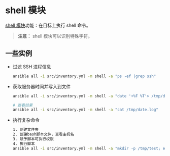 # shell 模块

[shell 模块](https://docs.ansible.com/ansible/latest/collections/ansible/builtin/shell_module.html)功能：在目标上执行 shell 命令。

> **注意：** shell 模块可以识别特殊字符。

## 一些实例

- 过滤 SSH 进程信息 

  ```bash
  ansible all -i src/inventory.yml -m shell -a "ps -ef |grep ssh"
  ```

- 获取服务器时间并写入到文件

  ```bash
  ansible all -i src/inventory.yml -m shell -a "date '+%F %T'> /tmp/date.log"

  # 查看结果
  ansible all -i src/inventory.yml -m shell -a "cat /tmp/date.log" 
  ```

- 执行复杂命令
    ```bash
    1. 创建文件夹 
    2. 创建bash脚本文件，查看主机名
    3. 赋予脚本可执行权限
    4. 执行脚本
    ansible all -i src/inventory.yml -m shell -a "mkdir -p /tmp/test; echo hostname > /tmp/test/hostname; chmod +x /tmp/test/hostname; /tmp/test/hostname; warn=false"
    ```

